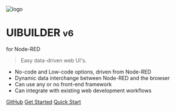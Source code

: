 <div class="cover-head">

![logo](/images/node-lblue-192x192.png)

<div class="ch-title">

# <span class="uib-name"><span class="uib-red">UI</span>BUILDER</span> <small>v6</small>

for Node-RED

</div>

</div>

> Easy data-driven web UI's.

- No-code and Low-code options, driven from Node-RED
- Dynamic data interchange between Node-RED and the browser
- Can use any or no front-end framework
- Can integrate with existing web development workflows

[GitHub](https://github.com/TotallyInformation/node-red-contrib-uibuilder)
[Get Started](#uibuilder-documentation)
[Quick Start](walkthrough1)

